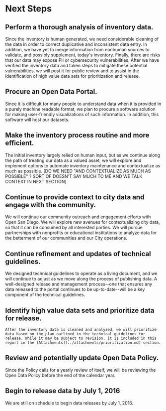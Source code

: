 # Next Steps

## Perform a thorough analysis of inventory data.
Since the inventory is human generated, we need considerable cleaning of the data in order to correct duplicative and inconsistent data entry.  In addition, we have yet to merge information from nonhuman sources to validate, and possibly supplement, today's inventory. Finally, there are risks that our data may expose PII or cybersecurity vulnerabilities. After we have verified the inventory data and taken steps to mitigate these potential vulnerabilities, we will post it for public review and to assist in the identification of high value data sets for prioritization and release.

## Procure an Open Data Portal.
Since it is difficult for many people to understand data when it is provided in a purely machine readable format, we plan to procure a software solution for making user-friendly visualizations of such information.  In addition, this software will host our datasets.

## Make the inventory process routine and more efficient.
The initial inventory largely relied on human input, but as we continue along the path of treating our data as a valued asset, we will explore and implement options to automate inventory maintenance and contextualize as much as possible. [DO WE NEED "AND CONTEXTUALIZE AS MUCH AS POSSIBLE" ? SORT OF DOESN'T SAY MUCH TO ME AND WE TALK CONTEXT IN NEXT SECTION]

## Continue to provide context to city data and engage with the community.
We will continue our community outreach and engagement efforts with Open San Diego. We will explore new avenues for contextualizing city data, so that it can be consumed by all interested parties.   We will pursue partnerships with nonprofits or educational institutions to analyze data for the betterment of our communities and our City operations.

## Continue refinement and updates of technical guidelines.
We designed technical guidelines to operate as a living document, and we will continue to adjust as we move along the process of publishing data.  A well-designed release and management process--one that ensures any data released to the portal continues to be up-to-date--will be a key component of the technical guidelines.

## Identify high value data sets and prioritize data for release.
    After the inventory data is cleaned and analyzed, we will prioritize data based on the plan outlined in the technical guidelines for release. While it may be subject to revision, it is included in this report in the [Attachments](../attachments/prioritization.md) section.

## Review and potentially update Open Data Policy.
Since the Policy calls for a yearly review of itself, we will be reviewing the Open Data Policy before the end of the calendar year.

## Begin to release data by July 1, 2016
We are still on schedule to begin data releases by July 1, 2016.





